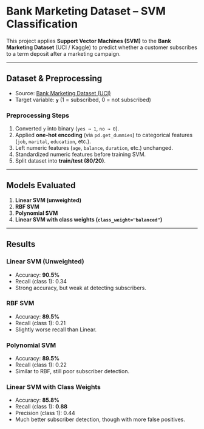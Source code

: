 # Bank Marketing Dataset – SVM Classification  

This project applies **Support Vector Machines (SVM)** to the **Bank Marketing Dataset** (UCI / Kaggle) to predict whether a customer subscribes to a term deposit after a marketing campaign.  

---

## Dataset & Preprocessing  

- Source: [Bank Marketing Dataset (UCI)](https://archive.ics.uci.edu/ml/datasets/bank+marketing)  
- Target variable: **`y`** (1 = subscribed, 0 = not subscribed)  

### Preprocessing Steps  
1. Converted `y` into binary (`yes → 1`, `no → 0`).  
2. Applied **one-hot encoding** (via `pd.get_dummies`) to categorical features (`job`, `marital`, `education`, etc.).  
3. Left numeric features (`age`, `balance`, `duration`, etc.) unchanged.  
4. Standardized numeric features before training SVM.  
5. Split dataset into **train/test (80/20)**.  

---

## Models Evaluated  

1. **Linear SVM (unweighted)**  
2. **RBF SVM**  
3. **Polynomial SVM**  
4. **Linear SVM with class weights (`class_weight="balanced"`)**  

---

## Results  

### Linear SVM (Unweighted)  
- Accuracy: **90.5%**  
- Recall (class 1): 0.34  
- Strong accuracy, but weak at detecting subscribers.  

### RBF SVM  
- Accuracy: **89.5%**  
- Recall (class 1): 0.21  
- Slightly worse recall than Linear.  

### Polynomial SVM  
- Accuracy: **89.5%**  
- Recall (class 1): 0.22  
- Similar to RBF, still poor subscriber detection.  

### Linear SVM with Class Weights  
- Accuracy: **85.8%**  
- Recall (class 1): **0.88**  
- Precision (class 1): 0.44  
- Much better subscriber detection, though with more false positives.  

